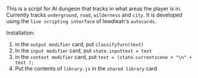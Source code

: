 This is a script for AI dungeon that tracks in what areas the player is in. Currently tracks `underground`, `road`, `wilderness` and `city`. It is developed using the `live scripting interface` of lewdleah's `autocards`.

Installation:
1. in the `output modifier` card, put `classifyTurn(text)`
2. In the `input modifier` card, put `state.inputtext = text`
3. in the `context modifier` card, put `text = (state.currentscene + "\n" + text );`
4. Put the contents of `library.js` in the `shared library` card
